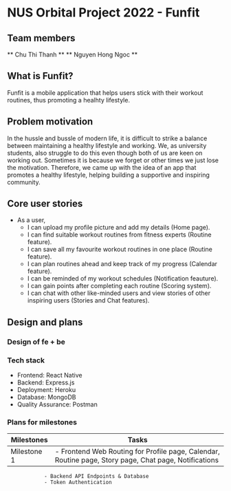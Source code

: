 # NUS Orbital Project 2022 - Funfit

## Team members 
** Chu Thi Thanh ** 
** Nguyen Hong Ngoc ** 

## What is Funfit? 
Funfit is a mobile application that helps users stick with their workout routines, thus promoting a healhty lifestyle. 

## Problem motivation 
In the hussle and bussle of modern life, it is difficult to strike a balance between maintaining a healthy lifestyle and working. We, as university students, also struggle to do this even though both of us are keen on working out. Sometimes it is because we forget or other times we just lose the motivation. Therefore, we came up with the idea of an app that promotes a healthy lifestyle, helping building a supportive and inspiring community. 

## Core user stories 
- As a user, 
  + I can upload my profile picture and add my details (Home page). 
  + I can find suitable workout routines from fitness experts (Routine feature). 
  + I can save all my favourite workout routines in one place (Routine feature). 
  + I can plan routines ahead and keep track of my progress (Calendar feature). 
  + I can be reminded of my workout schedules (Notification feauture). 
  + I can gain points after completing each routine (Scoring system). 
  + I can chat with other like-minded users and view stories of other inspiring users (Stories and Chat features). 

## Design and plans 
### Design of fe + be 

### Tech stack
- Frontend: React Native 
- Backend: Express.js 
- Deployment: Heroku 
- Database: MongoDB 
- Quality Assurance: Postman 

### Plans for milestones 
| Milestones | Tasks | 
| ---------- | ---------- | 
| Milestone 1 | - Frontend Web Routing for Profile page, Calendar, Routine page, Story page, Chat page, Notifications | 
                - Backend API Endpoints & Database 
                - Token Authentication 

